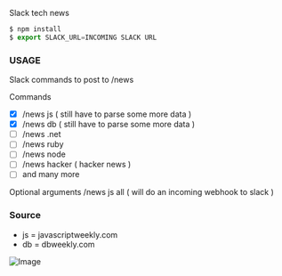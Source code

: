 Slack tech news

```js
$ npm install
$ export SLACK_URL=INCOMING SLACK URL
```

### USAGE
Slack commands to post to /news

Commands
- [x] /news js ( still have to parse some more data )
- [x] /news db ( still have to parse some more data )
- [ ] /news .net
- [ ] /news ruby
- [ ] /news node
- [ ] /news hacker ( hacker news )
- [ ] and many more

Optional arguments
/news js all ( will do an incoming webhook to slack )

### Source
- js = javascriptweekly.com
- db = dbweekly.com


![Image](http://s22.postimg.org/v3t3jpvyp/Screen_Shot_2015_02_08_at_22_08_33.png)